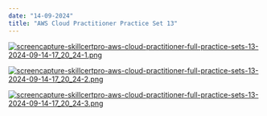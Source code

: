 ```yaml
---
date: "14-09-2024"
title: "AWS Cloud Practitioner Practice Set 13"
---
```

<a href="/blog/images/screencapture-skillcertpro-aws-cloud-practitioner-full-practice-sets-13-2024-09-14-17_20_24-1.png" target="_blank"><img src="/blog/images/screencapture-skillcertpro-aws-cloud-practitioner-full-practice-sets-13-2024-09-14-17_20_24-1.png" alt="screencapture-skillcertpro-aws-cloud-practitioner-full-practice-sets-13-2024-09-14-17_20_24-1.png" /></a>

<a href="/blog/images/screencapture-skillcertpro-aws-cloud-practitioner-full-practice-sets-13-2024-09-14-17_20_24-2.png" target="_blank"><img src="/blog/images/screencapture-skillcertpro-aws-cloud-practitioner-full-practice-sets-13-2024-09-14-17_20_24-2.png" alt="screencapture-skillcertpro-aws-cloud-practitioner-full-practice-sets-13-2024-09-14-17_20_24-2.png" /></a>

<a href="/blog/images/screencapture-skillcertpro-aws-cloud-practitioner-full-practice-sets-13-2024-09-14-17_20_24-3.png" target="_blank"><img src="/blog/images/screencapture-skillcertpro-aws-cloud-practitioner-full-practice-sets-13-2024-09-14-17_20_24-3.png" alt="screencapture-skillcertpro-aws-cloud-practitioner-full-practice-sets-13-2024-09-14-17_20_24-3.png" /></a>